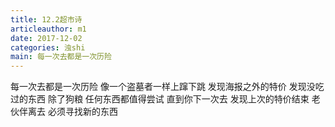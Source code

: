 ```yaml
---
title: 12.2超市诗
articleauthor: m1
date: 2017-12-02
categories: 浊shi
main: 每一次去都是一次历险
---
```


每一次去都是一次历险
像一个盗墓者一样上蹿下跳
发现海报之外的特价
发现没吃过的东西
除了狗粮
任何东西都值得尝试
直到你下一次去
发现上次的特价结束
老伙伴离去
必须寻找新的东西